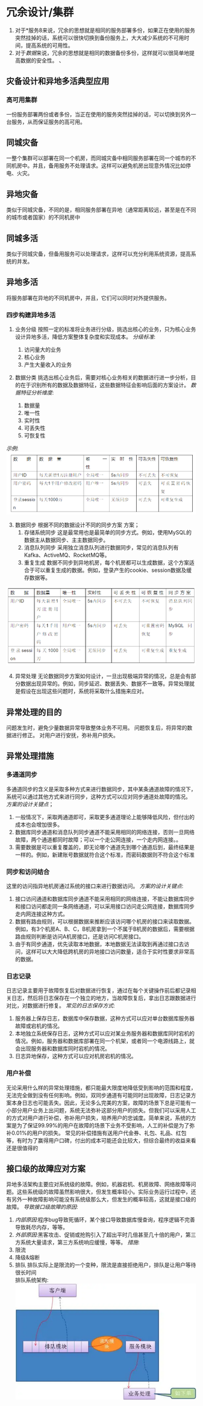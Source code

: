 # 冗余设计/集群

1. 对于*服务8来说，冗余的思想就是相同的服务部署多份，如果正在使用的服务突然挂掉的话，系统可以很快切换到备份服务上，大大减少系统的不可用时间，提高系统的可用性。
2. 对于*数据*来说，冗余的思想就是相同的数据备份多份，这样就可以很简单地提高数据的安全性。
、
## 灾备设计和异地多活典型应用

### 高可用集群
一份服务部署两份或者多份，当正在使用的服务突然挂掉的话，可以切换到另外一台服务，从而保证服务的高可用。

## 同城灾备
一整个集群可以部署在同一个机房，而同城灾备中相同服务部署在同一个城市的不同机房中。并且，备用服务不处理请求。这样可以避免机房出现意外情况比如停电、火灾。

## 异地灾备
类似于同城灾备，不同的是，相同服务部署在异地（通常距离较远，甚至是在不同的城市或者国家）的不同机房中

## 同城多活
类似于同城灾备，但备用服务可以处理请求，这样可以充分利用系统资源，提高系统的并发。

## 异地多活
将服务部署在异地的不同机房中，并且，它们可以同时对外提供服务。

### 四步构建异地多活
1. 业务分级
按照一定的标准将业务进行分级，挑选出核心的业务，只为核心业务设计异地多活，降低方案整体复杂度和实现成本。
*分级标准*:
    1. 访问量大的业务
    2. 核心业务
    3. 产生大量收入的业务

2. 数据分类
挑选出核心业务后，需要对核心业务相关的数据进行进一步分析，目的在于识别所有的数据及数据特征，这些数据特征会影响后面的方案设计。
*数据特征分析维度*:
    1. 数据量 
    2. 唯一性
    3. 实时性 
    4. 可丢失性
    5. 可恢复性

*示例*:  
![img.png](img.png)

3. 数据同步
根据不同的数据设计不同的同步方案
方案；
    1. 存储系统同步
这是最常用也是最简单的同步方式。例如，使用MySQL的数据主从数据同步、主主数据同步。
    2. 消息队列同步
采用独立消息队列进行数据同步，常见的消息队列有Kafka、ActiveMQ、RocketMQ等。
    3. 重复生成
数据不同步到异地机房，每个机房都可以生成数据，这个方案适合于可以重复生成的数据。例如，登录产生的cookie、session数据及缓存数据等。

![img_2.png](img_2.png)

4. 异常处理
无论数据同步方案如何设计，一旦出现极端异常的情况，总是会有部分数据出现异常的。例如，同步延迟、数据丢失、数据不一致等。异常处理就是假设在出现这些问题时，系统将采取什么措施来应对。
## 异常处理的目的
问题发生时，避免少量数据异常导致整体业务不可用。
问题恢复后，将异常的数据进行修正。
对用户进行安抚，弥补用户损失。
## 异常处理措施
### 多通道同步
多通道同步的含义是采取多种方式来进行数据同步，其中某条通道故障的情况下，系统可以通过其他方式来进行同步，这种方式可以应对同步通道处故障的情况。
*方案的设计关键点*；
1. 一般情况下，采取两通道即可，采取更多通道理论上能够降低风险，但付出的成本也会增加很多。 
2. 数据库同步通道和消息队列同步通道不能采用相同的网络连接，否则一旦网络故障，两个通道都同时故障；可以一个走公网连接，一个走内网连接。。 
3. 需要数据是可以重复覆盖的，即无论哪个通道先到哪个通道后到，最终结果是一样的。例如，新建账号数据就符合这个标准，而密码数据则不符合这个标准
### 同步和访问结合
这里的访问指异地机房通过系统的接口来进行数据访问。
*方案的设计关键点*:
1. 接口访问通道和数据库同步通道不能采用相同的网络连接，不能让数据库同步和接口访问都走同一条网络通道，可以采用接口访问走公网连接，数据库同步走内网连接这种方式。 
2. 数据有路由规则，可以根据数据来推断应该访问哪个机房的接口来读取数据。例如，有3个机房A、B、C，B机房拿到一个不属于B机房的数据后，需要根据路由规则判断是访问A机房接口，还是访问C机房接口。 
3. 由于有同步通道，优先读取本地数据，本地数据无法读取到再通过接口去访问，这样可以大大降低跨机房的异地接口访问数量，适合于实时性要求非常高的数据。
### 日志记录
日志记录主要用于故障恢复后对数据进行恢复，通过在每个关键操作前后都记录相关日志，然后将日志保存在一个独立的地方，当故障恢复后，拿出日志跟数据进行对比，对数据进行修复。
*常见的日志保存方式*:
1. 服务器上保存日志，数据库中保存数据，这种方式可以应对单台数据库服务器故障或宕机的情况。 
2. 本地独立系统保存日志，这种方式可以应对某业务服务器和数据库同时宕机的情况。例如，服务器和数据库部署在同一个机架，或者同一个电源线路上，就会出现服务器和数据库同时宕机的情况。 
3. 日志异地保存，这种方式可以应对机房宕机的情况。
### 用户补偿
无论采用什么样的异常处理措施，都只能最大限度地降低受到影响的范围和程度，无法完全做到没有任何影响。例如，双同步通道有可能同时出现故障，日志记录方案本身日志也可能丢失。因此，无论多么完美的方案，故障的场景下总是可能有一小部分用户业务上出问题，系统无法弥补这部分用户的损失。但我们可以采用人工的方式对用户进行补偿，弥补用户损失，培养用户的忠诚度。简单来说，系统的方案是为了保证99.99%的用户在故障的场景下业务不受影响，人工的补偿是为了弥补0.01%的用户的损失。
常见的补偿措施有送用户代金券、礼包、礼品、红包等，有时为了赢得用户口碑，付出的成本可能还会比较大，但综合最终的收益来看还是很值得的
## 接口级的故障应对方案
异地多活架构主要应对系统级的故障。例如，机器宕机、机房故障、网络故障等问题。这些系统级的故障虽然影响很大，但发生概率较小。实际业务运行过程中，还有另外一种故障影响可能没有系统级那么大，但发生的概率较高，这就是接口级的故障。
*导致接口级故障的原因*:
1. *内部原因*:程序bug导致死循环，某个接口导致数据库慢查询，程序逻辑不完善导致耗尽内存，等等。
2. *外部原因*:黑客攻击、促销或抢购引入了超出平时几倍甚至几十倍的用户，第三方系统大量请求，第三方系统响应缓慢，等等。
*措施*:
1. 限流
2. 降级&熔断
3. 排队
排队实际上是限流的一个变种，限流是直接拒绝用户，排队是让用户等待很长时间  
排队系统架构:  
![img_3.png](img_3.png)






